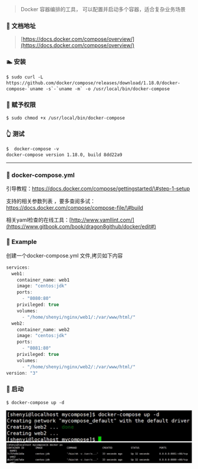 > Docker 容器编排的工具， 可以配置并启动多个容器，适合复杂业务场景

### 📘 文档地址

> [https://docs.docker.com/compose/overview/](https://docs.docker.com/compose/overview/)

### 🏊 安装

    $ sudo curl -L https://github.com/docker/compose/releases/download/1.18.0/docker-compose-`uname -s`-`uname -m` -o /usr/local/bin/docker-compose

### 🔔 赋予权限

```
$ sudo chmod +x /usr/local/bin/docker-compose
```

### 👆 测试

```
$  docker-compose -v
docker-compose version 1.18.0, build 8dd22a9
```

---

### 📀 docker-compose.yml

引导教程：https://docs.docker.com/compose/gettingstarted/\#step-1-setup

支持的相关参数列表 ，要多查阅多试：https://docs.docker.com/compose/compose-file/\#build

相关yaml检查的在线工具：[http://www.yamllint.com/](https://www.gitbook.com/book/dragon8github/docker/edit#)

### 💐 Example

创建一个docker-compose.yml 文件,拷贝如下内容

```js
services: 
  web1: 
    container_name: web1
    image: "centos:jdk"
    ports: 
      - "8080:80"
    privileged: true
    volumes: 
      - "/home/shenyi/nginx/web1/:/var/www/html/"
  web2: 
    container_name: web2
    image: "centos:jdk"
    ports: 
      - "8081:80"
    privileged: true
    volumes: 
      - "/home/shenyi/nginx/web2/:/var/www/html/"
version: "3"
```

### 📀 启动

```
$ docker-compose up -d
```

![](/assets/aaasd2131aimport.png)![](/assets/asdjaisdj102import.png)

